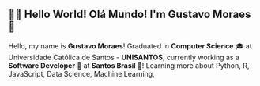 ## :man_technologist: Hello World! Olá Mundo! I'm Gustavo Moraes 👋
Hello, my name is <strong>Gustavo Moraes</strong>! Graduated in <strong>Computer Science</strong> 🎓 at Universidade Católica de Santos - <strong>UNISANTOS</strong>, currently working as a <strong>Software Developer</strong> 💼 at <strong>Santos Brasil</strong> 🚢! Learning more about Python, R, JavaScript, Data Science, Machine Learning,
